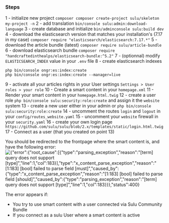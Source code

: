 ### Steps

1 - initialize new project `composer composer create-project sulu/skeleton my-project -n`
2 - add translation `bin/console sulu:admin:download-language`
3 - create database and initialize `bin/adminconsole sulu:build dev`
4 - download the elasticsearch version that matches your installation's (7.17 in my case) `composer require "elasticsearch/elasticsearch:7.17.*"`
5 - download the article bundle (latest) `composer require sulu/article-bundle`
6 - download elasticsearch bundle `composer require "handcraftedinthealps/elasticsearch-bundle:^5.2"`
7 - (optionnal) modify `ELASTICSEARCH_INDEX` value in your `.env` file
8 - create elasticsearch indexes
```
php bin/console ongr:es:index:create
php bin/console ongr:es:index:create --manager=live
```
9 - activate all your articles rights in your User settings `Settings > User roles > your role`
10 - Create a smart content in your `homepage.xml`
11 - Render your smart content in your `homepage.html.twig`
12 - create a user role `php bin/console sulu:security:role:create` and assign it the `website` system
13 - create a new user either in your admin or `php bin/console sulu:security:role:create`
14 - uncomment the routes `login` and `logout` in your `config/routes_website.yaml`
15 - uncomment your `website` firewall in your `security.yaml`
16 - create your own login page `https://github.com/sulu/sulu/blob/2.x/templates/static/login.html.twig`
17 - Connect as a user (that you created on point 13)

You should be redirected to the frontpage where the smart content is, and have the following error:
![{"error":{"root_cause":[{"type":"parsing_exception","reason":"[term] query does not support [type]","line":1,"col":183}],"type":"x_content_parse_exception","reason":"[1:183] [bool] failed to parse field [must]","caused_by":{"type":"x_content_parse_exception","reason":"[1:183] [bool] failed to parse field [should]","caused_by":{"type":"parsing_exception","reason":"[term] query does not support [type]","line":1,"col":183}}},"status":400}](images/error.png)

The error appears if:
- You try to use smart content with a user connected via Sulu Community Bundle
- If you connect as a sulu User where a smart content is active